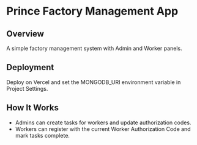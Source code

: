 # Prince Factory Management App

## Overview
A simple factory management system with Admin and Worker panels.

## Deployment
Deploy on Vercel and set the MONGODB_URI environment variable in Project Settings.

## How It Works
- Admins can create tasks for workers and update authorization codes.
- Workers can register with the current Worker Authorization Code and mark tasks complete.
